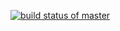 [![build status of master](https://app.travis-ci.com/github/0Trickster0/GitHubApi567.svg?branch=HW05a_Mocking)](https://app.travis-ci.com/github/0Trickster0/GitHubApi567)